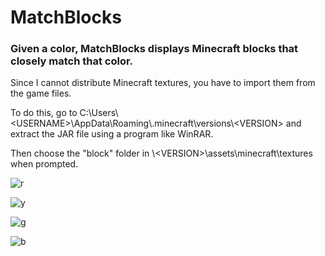 # MatchBlocks
### Given a color, MatchBlocks displays Minecraft blocks that closely match that color. 


Since I cannot distribute Minecraft textures, you have to import them from the game files.

To do this, go to C:\Users\\<USERNAME\>\AppData\Roaming\\.minecraft\versions\\<VERSION\> and extract the JAR file using a program like WinRAR.

Then choose the "block" folder in \\<VERSION\>\assets\minecraft\textures when prompted. 


![r](https://user-images.githubusercontent.com/20736715/119271101-0d8e0380-bbce-11eb-914d-f1b1ae3234b4.png)


![y](https://user-images.githubusercontent.com/20736715/119271106-11218a80-bbce-11eb-84b6-2ae1bac0fe0e.PNG)


![g](https://user-images.githubusercontent.com/20736715/119271108-1383e480-bbce-11eb-930b-6119bbd014ce.PNG)


![b](https://user-images.githubusercontent.com/20736715/119271112-154da800-bbce-11eb-9add-bce27aad86b4.png)
